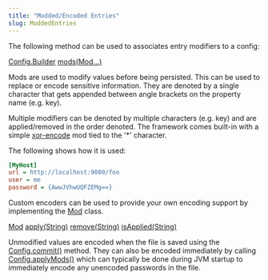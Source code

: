 ```yaml
---
title: "Modded/Encoded Entries"
slug: ModdedEntries
---
```


The following method can be used to associates entry modifiers to a config:

<tree>
<node-0><java-class><a href="/site/apidocs/org/apache/juneau/config/Config.Builder.html" target="_blank">Config.Builder</a></java-class></node-0>
<node-1><java-method><a href="/site/apidocs/org/apache/juneau/config/Config.Builder.html#mods(org.apache.juneau.config.mod.Mod...)" target="_blank">mods(Mod...)</a></java-method></node-1>
</tree>

Mods are used to modify values before being persisted.
This can be used to replace or encode sensitive information.
They are denoted by a single character that gets appended between angle brackets on the property name (e.g. key).

Multiple modifiers can be denoted by multiple characters (e.g. key) and are applied/removed in the order denoted.
The framework comes built-in with a simple <a href="/site/apidocs/org/apache/juneau/config/mod/XorEncodeMod.html" target="_blank">xor-encode</a> mod
tied to the '*' character.

The following shows how it is used:

```ini
[MyHost]
url = http://localhost:9080/foo
user = me
password = {AwwJVhwUQFZEMg==}
```

Custom encoders can be used to provide your own encoding support by implementing the <a href="/site/apidocs/org/apache/juneau/config/mod/Mod.html" target="_blank">Mod</a> class.

<tree>
<node-0><java-class><a href="/site/apidocs/org/apache/juneau/config/mod/Mod.html" target="_blank">Mod</a></java-class></node-0>
<node-1><java-method><a href="/site/apidocs/org/apache/juneau/config/mod/Mod.html#apply(java.lang.String)" target="_blank">apply(String)</a></java-method></node-1>
<node-1><java-method><a href="/site/apidocs/org/apache/juneau/config/mod/Mod.html#remove(java.lang.String)" target="_blank">remove(String)</a></java-method></node-1>
<node-1><java-method><a href="/site/apidocs/org/apache/juneau/config/mod/Mod.html#isApplied(java.lang.String)" target="_blank">isApplied(String)</a></java-method></node-1>
</tree>

Unmodified values are encoded when the file is saved using the <a href="/site/apidocs/org/apache/juneau/config/Config.html#commit()" target="_blank">Config.commit()</a> method.
They can also be encoded immediately by calling <a href="/site/apidocs/org/apache/juneau/config/Config.html#applyMods()" target="_blank">Config.applyMods()</a> which can typically be done during JVM startup to immediately encode any unencoded passwords in the file.
